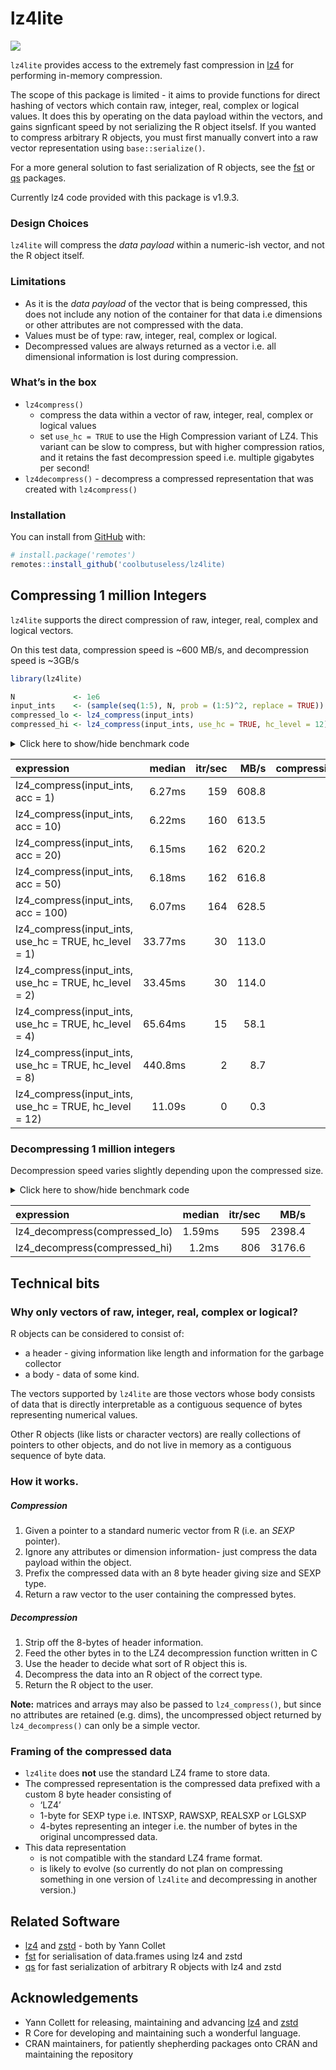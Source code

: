 
<!-- README.md is generated from README.Rmd. Please edit that file -->

# lz4lite

<!-- badges: start -->

![](https://img.shields.io/badge/cool-useless-green.svg)
<!-- badges: end -->

`lz4lite` provides access to the extremely fast compression in
[lz4](https://github.com/lz4/lz4) for performing in-memory compression.

The scope of this package is limited - it aims to provide functions for
direct hashing of vectors which contain raw, integer, real, complex or
logical values. It does this by operating on the data payload within the
vectors, and gains signficant speed by not serializing the R object
itselsf. If you wanted to compress arbitrary R objects, you must first
manually convert into a raw vector representation using
`base::serialize()`.

For a more general solution to fast serialization of R objects, see the
[fst](https://github.com/fstpackage/fst) or
[qs](https://cran.r-project.org/package=qs) packages.

Currently lz4 code provided with this package is v1.9.3.

### Design Choices

`lz4lite` will compress the *data payload* within a numeric-ish vector,
and not the R object itself.

### Limitations

  - As it is the *data payload* of the vector that is being compressed,
    this does not include any notion of the container for that data i.e
    dimensions or other attributes are not compressed with the data.
  - Values must be of type: raw, integer, real, complex or logical.
  - Decompressed values are always returned as a vector i.e. all
    dimensional information is lost during compression.

### What’s in the box

  - `lz4compress()`
      - compress the data within a vector of raw, integer, real, complex
        or logical values
      - set `use_hc = TRUE` to use the High Compression variant of LZ4.
        This variant can be slow to compress, but with higher
        compression ratios, and it retains the fast decompression speed
        i.e. multiple gigabytes per second\!
  - `lz4decompress()` - decompress a compressed representation that was
    created with `lz4compress()`

### Installation

You can install from [GitHub](https://github.com/coolbutuseless/lz4lite)
with:

``` r
# install.package('remotes')
remotes::install_github('coolbutuseless/lz4lite)
```

## Compressing 1 million Integers

`lz4lite` supports the direct compression of raw, integer, real, complex
and logical vectors.

On this test data, compression speed is \~600 MB/s, and decompression
speed is \~3GB/s

``` r
library(lz4lite)

N             <- 1e6
input_ints    <- (sample(seq(1:5), N, prob = (1:5)^2, replace = TRUE))
compressed_lo <- lz4_compress(input_ints)
compressed_hi <- lz4_compress(input_ints, use_hc = TRUE, hc_level = 12)
```

<details>

<summary> Click here to show/hide benchmark code </summary>

``` r
library(lz4lite)

res <- bench::mark(
  lz4_compress(input_ints, acc   =   1),
  lz4_compress(input_ints, acc   =  10),
  lz4_compress(input_ints, acc   =  20),
  lz4_compress(input_ints, acc   =  50),
  lz4_compress(input_ints, acc   = 100),
  lz4_compress(input_ints, use_hc = TRUE, hc_level =   1),
  lz4_compress(input_ints, use_hc = TRUE, hc_level =   2),
  lz4_compress(input_ints, use_hc = TRUE, hc_level =   4),
  lz4_compress(input_ints, use_hc = TRUE, hc_level =   8),
  lz4_compress(input_ints, use_hc = TRUE, hc_level =  12),
  check = FALSE
)
```

</details>

| expression                                                 |  median | itr/sec |  MB/s | compression\_ratio |
| :--------------------------------------------------------- | ------: | ------: | ----: | -----------------: |
| lz4\_compress(input\_ints, acc = 1)                        |  6.27ms |     159 | 608.8 |              0.306 |
| lz4\_compress(input\_ints, acc = 10)                       |  6.22ms |     160 | 613.5 |              0.306 |
| lz4\_compress(input\_ints, acc = 20)                       |  6.15ms |     162 | 620.2 |              0.306 |
| lz4\_compress(input\_ints, acc = 50)                       |  6.18ms |     162 | 616.8 |              0.306 |
| lz4\_compress(input\_ints, acc = 100)                      |  6.07ms |     164 | 628.5 |              0.306 |
| lz4\_compress(input\_ints, use\_hc = TRUE, hc\_level = 1)  | 33.77ms |      30 | 113.0 |              0.294 |
| lz4\_compress(input\_ints, use\_hc = TRUE, hc\_level = 2)  | 33.45ms |      30 | 114.0 |              0.294 |
| lz4\_compress(input\_ints, use\_hc = TRUE, hc\_level = 4)  | 65.64ms |      15 |  58.1 |              0.233 |
| lz4\_compress(input\_ints, use\_hc = TRUE, hc\_level = 8)  | 440.8ms |       2 |   8.7 |              0.167 |
| lz4\_compress(input\_ints, use\_hc = TRUE, hc\_level = 12) |  11.09s |       0 |   0.3 |              0.123 |

### Decompressing 1 million integers

Decompression speed varies slightly depending upon the compressed size.

<details>

<summary> Click here to show/hide benchmark code </summary>

``` r
res <- bench::mark(
  lz4_decompress(compressed_lo),
  lz4_decompress(compressed_hi)
)
```

</details>

| expression                      | median | itr/sec |   MB/s |
| :------------------------------ | -----: | ------: | -----: |
| lz4\_decompress(compressed\_lo) | 1.59ms |     595 | 2398.4 |
| lz4\_decompress(compressed\_hi) |  1.2ms |     806 | 3176.6 |

## Technical bits

### Why only vectors of raw, integer, real, complex or logical?

R objects can be considered to consist of:

  - a header - giving information like length and information for the
    garbage collector
  - a body - data of some kind.

The vectors supported by `lz4lite` are those vectors whose body consists
of data that is directly interpretable as a contiguous sequence of bytes
representing numerical values.

Other R objects (like lists or character vectors) are really collections
of pointers to other objects, and do not live in memory as a contiguous
sequence of byte data.

### How it works.

##### Compression

1.  Given a pointer to a standard numeric vector from R (i.e. an *SEXP*
    pointer).
2.  Ignore any attributes or dimension information- just compress the
    data payload within the object.
3.  Prefix the compressed data with an 8 byte header giving size and
    SEXP type.
4.  Return a raw vector to the user containing the compressed bytes.

##### Decompression

1.  Strip off the 8-bytes of header information.
2.  Feed the other bytes in to the LZ4 decompression function written in
    C
3.  Use the header to decide what sort of R object this is.
4.  Decompress the data into an R object of the correct type.
5.  Return the R object to the user.

**Note:** matrices and arrays may also be passed to `lz4_compress()`,
but since no attributes are retained (e.g. dims), the uncompressed
object returned by `lz4_decompress()` can only be a simple vector.

### Framing of the compressed data

  - `lz4lite` does **not** use the standard LZ4 frame to store data.
  - The compressed representation is the compressed data prefixed with a
    custom 8 byte header consisting of
      - ‘LZ4’
      - 1-byte for SEXP type i.e. INTSXP, RAWSXP, REALSXP or LGLSXP
      - 4-bytes representing an integer i.e. the number of bytes in the
        original uncompressed data.
  - This data representation
      - is not compatible with the standard LZ4 frame format.
      - is likely to evolve (so currently do not plan on compressing
        something in one version of `lz4lite` and decompressing in
        another version.)

## Related Software

  - [lz4](https://github.com/lz4/lz4) and
    [zstd](https://github.com/facebook/zstd) - both by Yann Collet
  - [fst](https://github.com/fstpackage/fst) for serialisation of
    data.frames using lz4 and zstd
  - [qs](https://cran.r-project.org/package=qs) for fast serialization
    of arbitrary R objects with lz4 and zstd

## Acknowledgements

  - Yann Collett for releasing, maintaining and advancing
    [lz4](https://github.com/lz4/lz4) and
    [zstd](https://github.com/facebook/zstd)
  - R Core for developing and maintaining such a wonderful language.
  - CRAN maintainers, for patiently shepherding packages onto CRAN and
    maintaining the repository

